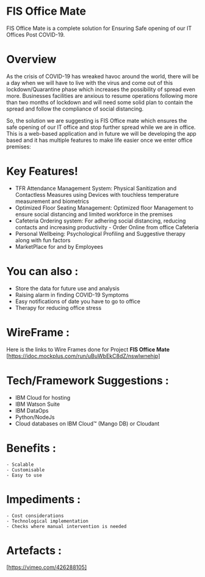 # FIS Office Mate

FIS Office Mate is a complete solution for Ensuring Safe opening of our IT Offices Post COVID-19.  

# Overview  
As the crisis of COVID-19 has wreaked havoc around the world, there will be a day when we will have to live with the virus and come out of this lockdown/Quarantine phase which increases the possibility of spread even more. Businesses facilities are anxious to resume operations following more than two months of lockdown and will need some solid plan to contain the spread and follow the compliance of social distancing.

So, the solution we are suggesting is FIS Office mate which ensures the safe opening of our IT office and stop further spread while we are in office. This is a web-based application and in future we will be developing the app based and it has multiple features to make life easier once we enter office premises: 

# Key Features!

  - TFR Attendance Management System: Physical Sanitization and Contactless Measures using Devices with touchless temperature measurement and biometrics
  -	Optimized Floor Seating Management: Optimized floor Management to ensure social distancing and limited workforce in the premises
  - Cafeteria Ordering system: For adhering social distancing, reducing contacts and increasing productivity - Order Online from office Cafeteria
  - Personal Wellbeing: Psychological Profiling and Suggestive therapy along with fun factors
  - MarketPlace for and by Employees

# You can also :
  - Store the data for future use and analysis 
  - Raising alarm in finding COVID-19 Symptoms
  - Easy notifications of date you have to go to office 
  - Therapy for reducing office stress
   
# WireFrame : 

Here is the links to Wire Frames done for Project **FIS Office Mate** [https://idoc.mockplus.com/run/uBuWbEkC8dZ/nswIwnehjp]

# Tech/Framework Suggestions : 
  -  IBM Cloud for hosting
  -  IBM Watson Suite
  -  IBM DataOps
  -  Python/NodeJs
  - Cloud databases on IBM Cloud™ (Mango DB) or Cloudant
 
# Benefits :
    - Scalable
    - Customisable
    - Easy to use

# Impediments :
    - Cost considerations
    - Technological implementation
    - Checks where manual intervention is needed
  
# Artefacts : 
[https://vimeo.com/426288105]
